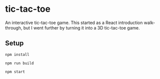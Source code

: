 # tic-tac-toe

An interactive tic-tac-toe game.
This started as a React introduction walk-through, but I went further by turning it into a 3D tic-tac-toe game.

## Setup

```
npm install
```
```
npm run build
```
```
npm start
```
